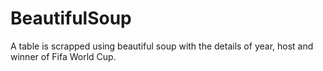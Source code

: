 # BeautifulSoup
A table is scrapped using beautiful soup with the details of year, host and winner of Fifa World Cup.
